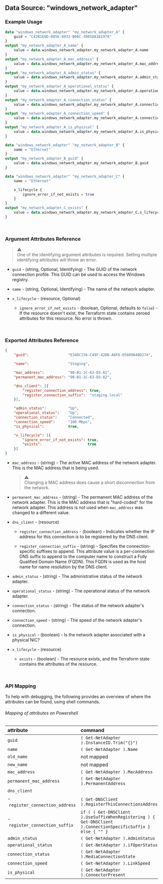 ## Data Source: "windows_network_adapter"

### Example Usage

```terraform
data "windows_network_adapter" "my_network_adapter_A" {
    guid = "C42B1E6D-0856-4932-B06C-3085DA1B1978"
}
output "my_network_adapter_A_name" {
    value = data.windows_network_adapter.my_network_adapter_A.name
}
output "my_network_adapter_A_mac_address" {
    value = data.windows_network_adapter.my_network_adapter_A.mac_address
}
output "my_network_adapter_A_admin_status" {
    value = data.windows_network_adapter.my_network_adapter_A.admin_status
}
output "my_network_adapter_A_operational_status" {
    value = data.windows_network_adapter.my_network_adapter_A.operational_status
}
output "my_network_adapter_A_connection_status" {
    value = data.windows_network_adapter.my_network_adapter_A.connection_status
}
output "my_network_adapter_A_connection_speed" {
    value = data.windows_network_adapter.my_network_adapter_A.connection_speed
}
output "my_network_adapter_A_is_physical" {
    value = data.windows_network_adapter.my_network_adapter_A.is_physical
}
```

```terraform
data "windows_network_adapter" "my_network_adapter_B" {
    name = "Ethernet"
}
output "my_network_adapter_B_guid" {
    value = data.windows_network_adapter.my_network_adapter_B.guid
}
```

```terraform
data "windows_network_adapter" "my_network_adapter_C" {
    name = "Ethernet"

    x_lifecycle {
        ignore_error_if_not_exists = true
    }
}
output "my_network_adapter_C_exists" {
    value = data.windows_network_adapter.my_network_adapter_C.x_lifecycle[0].exists
}
```

<br/>

### Argument Attributes Reference

> :warning:  
> One of the identifying argument attributes is required.  Setting multiple identifying attributes will throw an error. 

- `guid` - (string, Optional, Identifying) -  The GUID of the network connection profile.  This GUID can be used to access the Windows registry.
 
- `name` - (string, Optional, Identifying) -  The name of the network adapter.

- `x_lifecycle` - (resource, Optional)

  - `ignore_error_if_not_exists` - (boolean, Optional, defaults to `false`) -  If the resource doesn't exist, the Terraform state contains zeroed attributes for this resource.  No error is thrown.

<br/>

### Exported Attributes Reference

```json
{
    "guid":                  "E34DC156-C49F-42DB-A6F6-D5609648D274",

    "name":                  "Staging",

    "mac_address":           "90-B1-1C-63-D3-82",
    "permanent_mac_address": "90-B1-1C-63-D3-82",

    "dns_client": [{
        "register_connection_address": true,
        "register_connection_suffix":  "staging.local"
    }],

    "admin_status":          "Up",
    "operational_status":    "Up",
    "connection_status":     "Connected",
    "connection_speed":      "100 Mbps",
    "is_physical":           true,

    "x_lifecycle": [{
        "ignore_error_if_not_exists": true,
        "exists":                     true
    }]      
}
```

- `mac_address` - (string) -  The active MAC address of the network adapter.  This is the MAC address that is being used.

  > :warning:  
  > Changing a MAC address does cause a short disconnection from the network.
  
- `permanent_mac_address` - (string) -  The permanent MAC address of the network adapter.  This is the MAC address that is "hard-coded" for the network adapter.  This address is not used when `mac_address` was changed to a different value.

- `dns_client` - (resource)

  - `register_connection_address` - (boolean) -  Indicates whether the IP address for this connection is to be registered by the DNS client.

  - `register_connection_suffix` - (string) -  Specifies the connection-specific suffixes to append. This attribute value is a per-connection DNS suffix to append to the computer name to construct a Fully Qualified Domain Name (FQDN). This FQDN is used as the host name for name resolution by the DNS client.  

- `admin_status` - (string) -  The administrative status of the network adapter.

- `operational_status` - (string) -  The operational status of the network adapter.  

- `connection_status` - (string) -  The status of the network adapter's connection.  

- `connection_speed` - (string) -  The speed of the network adapter's connection.

- `is_physical` - (boolean) -  Is the network adapter associated with a physical NIC?

- `x_lifecycle` - (resource)

  - `exists` - (boolean) -  The resource exists, and the Terraform state contains the attributes of the resource.

<br/>

### API Mapping

To help with debugging, the following provides an overview of where the attributes can be found, using shell commands.

###### Mapping of attributes on Powershell

attribute                             | command
:-------------------------------------|:------------
`guid`                                | `( Get-NetAdapter ).InstanceID.Trim("{}")`
`name`                                | `( Get-NetAdapter ).Name`
`old_name`                            | not mapped
`new_name`                            | not mapped
`mac_address`                         | `( Get-NetAdapter ).MacAddress`
`permanent_mac_address`               | `( Get-NetAdapter ).PermanentAddress`
`dns_client`                          | &nbsp;
 -&nbsp;`register_connection_address` | `( Get-DNSClient ).RegisterThisConnectionsAddress`
 -&nbsp;`register_connection_suffix`  | `if ( ( Get-DNSClient ).UseSuffixWhenRegistering ) { ( Get-DNSClient ).ConnectionSpecificSuffix } else { "" }`
`admin_status`                        | `( Get-NetAdapter ).AdminStatus`
`operational_status`                  | `( Get-NetAdapter ).ifOperStatus`
`connection_status`                   | `( Get-NetAdapter ).MediaConnectionState`
`connection_speed`                    | `( Get-NetAdapter ).LinkSpeed`
`is_physical`                         | `( Get-NetAdapter ).ConnectorPresent`

<br/>

